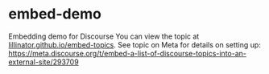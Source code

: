 # embed-demo
Embedding demo for Discourse
You can view the topic at [lillinator.github.io/embed-topics](https://lillinator/github.io/embed-topics/).
See topic on Meta for details on setting up: https://meta.discourse.org/t/embed-a-list-of-discourse-topics-into-an-external-site/293709
